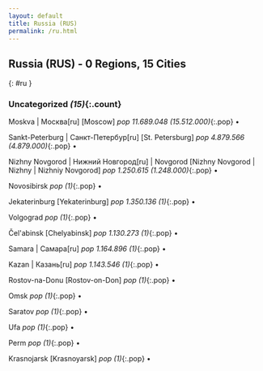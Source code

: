 ```yaml
---
layout: default
title: Russia (RUS)
permalink: /ru.html
---
```



## Russia (RUS) - 0 Regions, 15 Cities
{: #ru }





### Uncategorized _(15)_{:.count}


Moskva | Москва[ru] [Moscow]  _pop 11.689.048 (15.512.000)_{:.pop} •

Sankt-Peterburg | Санкт-Петербур[ru] [St. Petersburg]  _pop 4.879.566 (4.879.000)_{:.pop} •

Nizhny Novgorod | Нижний Новгород[ru] | Novgorod [Nizhny Novgorod | Nizhny | Nizhniy Novgorod]  _pop 1.250.615 (1.248.000)_{:.pop} •

Novosibirsk  _pop (1)_{:.pop} •

Jekaterinburg [Yekaterinburg]  _pop 1.350.136 (1)_{:.pop} •

Volgograd  _pop (1)_{:.pop} •

Čel'abinsk [Chelyabinsk]  _pop 1.130.273 (1)_{:.pop} •

Samara | Самара[ru]  _pop 1.164.896 (1)_{:.pop} •

Kazan | Казань[ru]  _pop 1.143.546 (1)_{:.pop} •

Rostov-na-Donu [Rostov-on-Don]  _pop (1)_{:.pop} •

Omsk  _pop (1)_{:.pop} •

Saratov  _pop (1)_{:.pop} •

Ufa  _pop (1)_{:.pop} •

Perm  _pop (1)_{:.pop} •

Krasnojarsk [Krasnoyarsk]  _pop (1)_{:.pop} •


 
